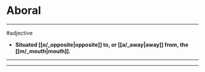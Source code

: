 # Aboral
---
#adjective
- **Situated [[o/_opposite|opposite]] to, or [[a/_away|away]] from, the [[m/_mouth|mouth]].**
---
---
